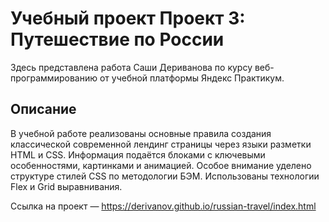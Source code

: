 # Учебный проект Проект 3: Путешествие по России
Здесь представлена работа Саши Дериванова по курсу веб-программированию от учебной платформы Яндекс Практикум.
## Описание
В учебной работе реализованы основные правила создания классической современной лендинг страницы через языки разметки HTML и CSS. Информация подаётся блоками с ключевыми особенностями, картинками и анимацией.
Особое внимание уделено структуре стилей CSS по методологии БЭМ. Использованы технологии Flex и Grid выравнивания.

Ссылка на проект — https://derivanov.github.io/russian-travel/index.html
